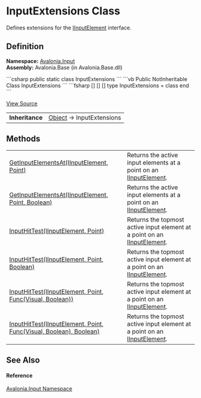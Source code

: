 # InputExtensions Class


Defines extensions for the <a href="T_Avalonia_Input_IInputElement">IInputElement</a> interface.



## Definition
**Namespace:** <a href="N_Avalonia_Input">Avalonia.Input</a>  
**Assembly:** Avalonia.Base (in Avalonia.Base.dll)

<Tabs groupId="api-code-preview">
<TabItem value="csharp" label="C#">
```csharp
public static class InputExtensions
```
</TabItem>
<TabItem value="vb" label="VB">
```vb
<ExtensionAttribute>
Public NotInheritable Class InputExtensions
```
</TabItem>
<TabItem value="fsharp" label="F#">
```fsharp
[<AbstractClassAttribute>]
[<SealedAttribute>]
[<ExtensionAttribute>]
type InputExtensions = class end
```
</TabItem>
</Tabs>



<a href="https://github.com/AvaloniaUI/Avalonia/tree/master/src/Avalonia.Base/Input/InputExtensions.cs" title="View the source code">View Source</a>

<table>
<tr><td><strong>Inheritance</strong></td><td><a href="https://learn.microsoft.com/dotnet/api/system.object" target="_blank" rel="noopener noreferrer">Object</a>  →  InputExtensions</td></tr>
</table>



## Methods
<table>
<tr>
<td><a href="M_Avalonia_Input_InputExtensions_GetInputElementsAt_1">GetInputElementsAt(IInputElement, Point)</a></td>
<td>Returns the active input elements at a point on an <a href="T_Avalonia_Input_IInputElement">IInputElement</a>.</td>
</tr>
<tr>
<td><a href="M_Avalonia_Input_InputExtensions_GetInputElementsAt">GetInputElementsAt(IInputElement, Point, Boolean)</a></td>
<td>Returns the active input elements at a point on an <a href="T_Avalonia_Input_IInputElement">IInputElement</a>.</td>
</tr>
<tr>
<td><a href="M_Avalonia_Input_InputExtensions_InputHitTest_3">InputHitTest(IInputElement, Point)</a></td>
<td>Returns the topmost active input element at a point on an <a href="T_Avalonia_Input_IInputElement">IInputElement</a>.</td>
</tr>
<tr>
<td><a href="M_Avalonia_Input_InputExtensions_InputHitTest">InputHitTest(IInputElement, Point, Boolean)</a></td>
<td>Returns the topmost active input element at a point on an <a href="T_Avalonia_Input_IInputElement">IInputElement</a>.</td>
</tr>
<tr>
<td><a href="M_Avalonia_Input_InputExtensions_InputHitTest_2">InputHitTest(IInputElement, Point, Func(Visual, Boolean))</a></td>
<td>Returns the topmost active input element at a point on an <a href="T_Avalonia_Input_IInputElement">IInputElement</a>.</td>
</tr>
<tr>
<td><a href="M_Avalonia_Input_InputExtensions_InputHitTest_1">InputHitTest(IInputElement, Point, Func(Visual, Boolean), Boolean)</a></td>
<td>Returns the topmost active input element at a point on an <a href="T_Avalonia_Input_IInputElement">IInputElement</a>.</td>
</tr>
</table>

## See Also


#### Reference
<a href="N_Avalonia_Input">Avalonia.Input Namespace</a>  


